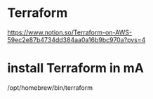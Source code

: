 # Terraform 
https://www.notion.so/Terraform-on-AWS-59ec2e87b4734dd384aa0a16b9bc970a?pvs=4

# install Terraform in mA


/opt/homebrew/bin/terraform